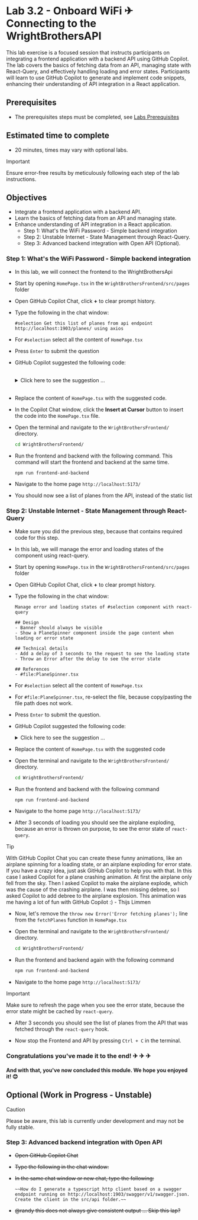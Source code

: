 # Lab 3.2 - Onboard WiFi ✈ Connecting to the WrightBrothersAPI
This lab exercise is a focused session that instructs participants on integrating a frontend application with a backend API using GitHub Copilot. The lab covers the basics of fetching data from an API, managing state with React-Query, and effectively handling loading and error states. Participants will learn to use GitHub Copilot to generate and implement code snippets, enhancing their understanding of API integration in a React application.

## Prerequisites
- The prerequisites steps must be completed, see [Labs Prerequisites](./Labs/Lab%201.1%20-%20Pre-Flight%20Checklist)

## Estimated time to complete
- 20 minutes, times may vary with optional labs.

> [!IMPORTANT]
> Ensure error-free results by meticulously following each step of the lab instructions.

## Objectives
- Integrate a frontend application with a backend API.
- Learn the basics of fetching data from an API and managing state.
- Enhance understanding of API integration in a React application.
    - Step 1: What's the WiFi Password - Simple backend integration
    - Step 2: Unstable Internet - State Management through React-Query.
    - Step 3: Advanced backend integration with Open API (Optional).

### Step 1: What's the WiFi Password - Simple backend integration

- In this lab, we will connect the frontend to the WrightBrothersApi

- Start by opening `HomePage.tsx` in the `WrightBrothersFrontend/src/pages` folder

- Open GitHub Copilot Chat, click **+** to clear prompt history.

- Type the following in the chat window:

    ```
    #selection Get this list of planes from api endpoint http://localhost:1903/planes/ using axios

    ```

- For `#selection` select all the content of `HomePage.tsx`

- Press `Enter` to submit the question

- GitHub Copilot suggested the following code:

    <Br>
    <details>
    <summary>Click here to see the suggestion ...</summary>

    ```tsx
    import React, { useState, useEffect } from 'react';
    import axios from 'axios';
    import Banner from "../components/Banner";
    import PlaneList from "../components/PlaneList";
    import PageContent from "../components/PageContent";

    function HomePage() {
    const [planes, setPlanes] = useState([]);

    useEffect(() => {
        axios.get('http://localhost:1903/planes/')
        .then(response => {
            setPlanes(response.data);
        })
        .catch(error => {
            console.error('There was an error!', error);
        });
    }, []);

    return (
        <div>
            <Banner />
            <PageContent>
                <PlaneList planes={planes} />
            </PageContent>
        </div>
    );
    }
    export default HomePage;
    ```
    </details>
    <Br>

- Replace the content of `HomePage.tsx` with the suggested code.

- In the Copilot Chat window, click the **Insert at Cursor** button to insert the code into the `HomePage.tsx` file.

- Open the terminal and navigate to the `WrightBrothersFrontend/` directory.

    ```bash
    cd WrightBrothersFrontend/
    ```

- Run the frontend and backend with the following command. This command will start the frontend and backend at the same time.

    ```bash
    npm run frontend-and-backend
    ```

- Navigate to the home page `http://localhost:5173/`

- You should now see a list of planes from the API, instead of the static list

### Step 2: Unstable Internet - State Management through React-Query

- Make sure you did the previous step, because that contains required code for this step.

- In this lab, we will manage the error and loading states of the component using react-query.

- Start by opening `HomePage.tsx` in the `WrightBrothersFrontend/src/pages` folder

- Open GitHub Copilot Chat, click **+** to clear prompt history.

- Type the following in the chat window:

    ```
    Manage error and loading states of #selection component with react-query
    
    ## Design
    - Banner should always be visible
    - Show a PlaneSpinner component inside the page content when loading or error state

    ## Technical details
    - Add a delay of 3 seconds to the request to see the loading state
    - Throw an Error after the delay to see the error state

    ## References
    - #file:PlaneSpinner.tsx
    ```

- For `#selection` select all the content of `HomePage.tsx`

- For `#file:PlaneSpinner.tsx`, re-select the file, because copy/pasting the file path does not work.

- Press `Enter` to submit the question.

- GitHub Copilot suggested the following code:

    <details>
    <summary>Click here to see the suggestion ...</summary>

    ```tsx
    import React from 'react';
    import axios from 'axios';
    import { useQuery } from 'react-query';
    import Banner from "../components/Banner";
    import PlaneList from "../components/PlaneList";
    import PageContent from "../components/PageContent";
    import PlaneSpinner from "../components/PlaneSpinner";

    const fetchPlanes = async () => {
        await new Promise(resolve => setTimeout(resolve, 3000)); // Add delay of 3 seconds
        throw new Error('Error fetching planes');
        const response = await axios.get('http://localhost:1903/planes/');
        return response.data;
    };

    function HomePage() {
    const { isLoading, isSuccess, isError, data: planes } = useQuery('planes', fetchPlanes);

    return (
        <div>
            <Banner />
            <PageContent>
                {isLoading || isError ? (
                <PlaneSpinner isLoading={isLoading} isError={isError} isSuccess={isSuccess} />
                ) : (
                <PlaneList planes={planes} />
                )}
            </PageContent>
        </div>
    );
    }

    export default HomePage;
    ```

    </details>

- Replace the content of `HomePage.tsx` with the suggested code

- Open the terminal and navigate to the `WrightBrothersFrontend/` directory.

    ```bash
    cd WrightBrothersFrontend/
    ```

- Run the frontend and backend with the following command

    ```bash
    npm run frontend-and-backend
    ```

- Navigate to the home page `http://localhost:5173/`

- After 3 seconds of loading you should see the airplane exploding, because an error is thrown on purpose, to see the error state of `react-query`.

> [!TIP]
> With GitHub Copilot Chat you can create these funny animations, like an airplane spinning for a loading state, or an airplane exploding for error state. If you have a crazy idea, just ask GitHub Copilot to help you with that. In this case I asked Copilot for a plane crashing animation. At first the airplane only fell from the sky. Then I asked Copilot to make the airplane explode, which was the cause of the crashing airplane. I was then missing debree, so I asked Copilot to add debree to the airplane explosion. This animation was me having a lot of fun with GitHub Copilot :) - Thijs Limmen

- Now, let's remove the `throw new Error('Error fetching planes');` line from the `fetchPlanes` function in `HomePage.tsx`

- Open the terminal and navigate to the `WrightBrothersFrontend/` directory.

    ```bash
    cd WrightBrothersFrontend/
    ```

- Run the frontend and backend again with the following command

    ```bash
    npm run frontend-and-backend
    ```

- Navigate to the home page `http://localhost:5173/`

> [!IMPORTANT]
> Make sure to refresh the page when you see the error state, because the error state might be cached by `react-query`.

- After 3 seconds you should see the list of planes from the API that was fetched through the `react-query` hook.

- Now stop the Frontend and API by pressing `Ctrl + C` in the terminal.

### Congratulations you've made it to the end! &#9992; &#9992; &#9992;

#### And with that, you've now concluded this module. We hope you enjoyed it! &#x1F60A;


## Optional (Work in Progress - Unstable)

> [!CAUTION]
> Please be aware, this lab is currently under development and may not be fully stable.

### Step 3: Advanced backend integration with Open API

- ~~Open GitHub Copilot Chat~~

- ~~Type the following in the chat window:~~

- ~~In the same chat window or new chat, type the following:~~

    ```
    ~~How do I generate a typescript http client based on a swagger endpoint running on http://localhost:1903/swagger/v1/swagger.json. Create the client in the src/api folder.~~
    ```
- ~~@randy this does not always give consistent output ... Skip this lap?~~